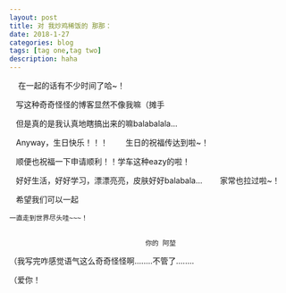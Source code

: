 ```yaml
---
layout: post
title: 对 我炒鸡稀饭的 那那：
date: 2018-1-27
categories: blog
tags: [tag one,tag two]
description: haha
---
```

    
    在一起的话有不少时间了哈~！

    写这种奇奇怪怪的博客显然不像我嘛（摊手

    但是真的是我认真地瞎搞出来的嘛balabalala...

    Anyway，生日快乐！！！
    
    生日的祝福传达到啦~！
 
    顺便也祝福一下申请顺利！！学车这种eazy的啦！
 
    好好生活，好好学习，漂漂亮亮，皮肤好好balabala...
    
    家常也拉过啦~！
 
    希望我们可以一起 
 
 	一直走到世界尽头哇~~~！


     						          你的 阿堃


（我写完咋感觉语气这么奇奇怪怪啊........不管了........

（爱你！


